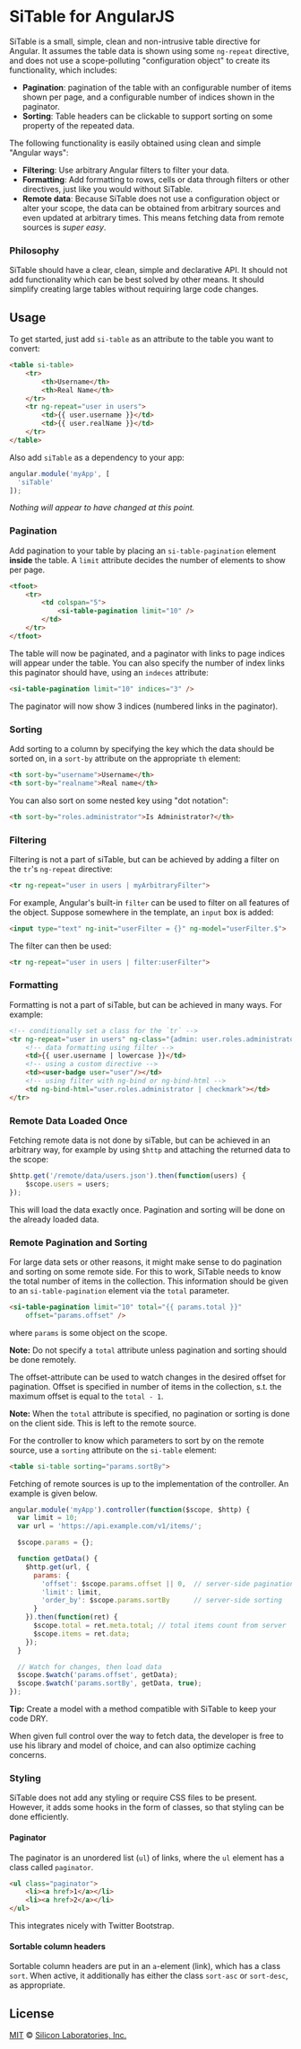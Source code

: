 SiTable for AngularJS
=====================

SiTable is a small, simple, clean and non-intrusive table directive for Angular.
It assumes the table data is shown using some `ng-repeat` directive, and does
not use a scope-polluting "configuration object" to create its functionality,
which includes:

 * **Pagination**: pagination of the table with an configurable number of items
 shown per page, and a configurable number of indices shown in the paginator.
 * **Sorting**: Table headers can be clickable to support sorting on some
 property of the repeated data.

The following functionality is easily obtained using clean and simple "Angular
ways":

 * **Filtering**: Use arbitrary Angular filters to filter your data.
 * **Formatting**: Add formatting to rows, cells or data through filters or
 other directives, just like you would without SiTable.
 * **Remote data**: Because SiTable does not use a configuration object or alter
 your scope, the data can be obtained from arbitrary sources and even updated at
 arbitrary times. This means fetching data from remote sources is *super easy*.

### Philosophy

SiTable should have a clear, clean, simple and declarative API. It should not
add functionality which can be best solved by other means. It should simplify
creating large tables without requiring large code changes.

## Usage

To get started, just add `si-table` as an attribute to the table you want to
convert:

```html
<table si-table>
    <tr>
        <th>Username</th>
        <th>Real Name</th>
    </tr>
    <tr ng-repeat="user in users">
        <td>{{ user.username }}</td>
        <td>{{ user.realName }}</td>
    </tr>
</table>
```

Also add `siTable` as a dependency to your app:

```javascript
angular.module('myApp', [
  'siTable'
]);
```

*Nothing will appear to have changed at this point.*

### Pagination

Add pagination to your table by placing an `si-table-pagination` element
**inside** the table. A `limit` attribute decides the number of elements to show
per page.

```html
<tfoot>
    <tr>
        <td colspan="5">
            <si-table-pagination limit="10" />
        </td>
    </tr>
</tfoot>
```

The table will now be paginated, and a paginator with links to page indices will
appear under the table. You can also specify the number of index links this
paginator should have, using an `indeces` attribute:

```html
<si-table-pagination limit="10" indices="3" />
```

The paginator will now show 3 indices (numbered links in the paginator).

### Sorting

Add sorting to a column by specifying the key which the data should be sorted
on, in a `sort-by` attribute on the appropriate `th` element:

```html
<th sort-by="username">Username</th>
<th sort-by="realname">Real name</th>
```

You can also sort on some nested key using "dot notation":

```html
<th sort-by="roles.administrator">Is Administrator?</th>
```

### Filtering

Filtering is not a part of siTable, but can be achieved by adding a filter on
the `tr`'s `ng-repeat` directive:

```html
<tr ng-repeat="user in users | myArbitraryFilter">
```

For example, Angular's built-in `filter` can be used to filter on all features
of the object. Suppose somewhere in the template, an `input` box is added:

```html
<input type="text" ng-init="userFilter = {}" ng-model="userFilter.$">
```

The filter can then be used:

```html
<tr ng-repeat="user in users | filter:userFilter">
```

### Formatting

Formatting is not a part of siTable, but can be achieved in many ways. For
example:

```html
<!-- conditionally set a class for the `tr` -->
<tr ng-repeat="user in users" ng-class="{admin: user.roles.administrator}">
    <!-- data formatting using filter -->
    <td>{{ user.username | lowercase }}</td>
    <!-- using a custom directive -->
    <td><user-badge user="user"/></td>
    <!-- using filter with ng-bind or ng-bind-html -->
    <td ng-bind-html="user.roles.administrator | checkmark"></td>
</tr>
```

### Remote Data Loaded Once

Fetching remote data is not done by siTable, but can be achieved in an arbitrary
way, for example by using `$http` and attaching the returned data to the scope:

```javascript
$http.get('/remote/data/users.json').then(function(users) {
    $scope.users = users;
});
```

This will load the data exactly once. Pagination and sorting will be done on the
already loaded data.

### Remote Pagination and Sorting

For large data sets or other reasons, it might make sense to do pagination and
sorting on some remote side. For this to work, SiTable needs to know the total
number of items in the collection. This information should be given to an
`si-table-pagination` element via the `total` parameter.

```html
<si-table-pagination limit="10" total="{{ params.total }}"
    offset="params.offset" />
```

where `params` is some object on the scope.

**Note:** Do not specify a `total` attribute unless pagination and sorting
should be done remotely.

The offset-attribute can be used to watch changes in the desired offset for
pagination. Offset is specified in number of items in the collection, s.t. the
maximum offset is equal to the `total - 1`.

**Note:** When the `total` attribute is specified, no pagination or sorting is
done on the client side. This is left to the remote source.

For the controller to know which parameters to sort by on the remote source,
use a `sorting` attribute on the `si-table` element:

```html
<table si-table sorting="params.sortBy">
```

Fetching of remote sources is up to the implementation of the controller. An
example is given below.

```javascript
angular.module('myApp').controller(function($scope, $http) {
  var limit = 10;
  var url = 'https://api.example.com/v1/items/';

  $scope.params = {};

  function getData() {
    $http.get(url, {
      params: {
        'offset': $scope.params.offset || 0,  // server-side pagination
        'limit': limit,
        'order_by': $scope.params.sortBy      // server-side sorting
      }
    }).then(function(ret) {
      $scope.total = ret.meta.total; // total items count from server
      $scope.items = ret.data;
    });
  }

  // Watch for changes, then load data
  $scope.$watch('params.offset', getData);
  $scope.$watch('params.sortBy', getData, true);
});
```

**Tip:** Create a model with a method compatible with SiTable to keep your code
DRY.

When given full control over the way to fetch data, the developer is free to use
his library and model of choice, and can also optimize caching concerns.

### Styling

SiTable does not add any styling or require CSS files to be present. However, it
adds some hooks in the form of classes, so that styling can be done efficiently.

#### Paginator

The paginator is an unordered list (`ul`) of links, where the `ul` element has
a class called `paginator`.

```html
<ul class="paginator">
    <li><a href>1</a></li>
    <li><a href>2</a></li>
</ul>
```

This integrates nicely with Twitter Bootstrap.

#### Sortable column headers

Sortable column headers are put in an `a`-element (link), which has a class
`sort`. When active, it additionally has either the class `sort-asc` or
`sort-desc`, as appropriate.

## License

[MIT](http://opensource.org/licenses/MIT) © [Silicon Laboratories,
Inc.](http://www.silabs.com)
